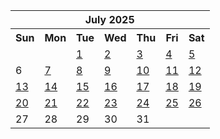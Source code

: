 <table align="center" border="0" cellpadding="0" cellspacing="0" class="month">
 <tr>
  <th class="month" colspan="7">
   July 2025
  </th>
 </tr>
 <tr>
  <th class="sun">
   Sun
  </th>
  <th class="mon">
   Mon
  </th>
  <th class="tue">
   Tue
  </th>
  <th class="wed">
   Wed
  </th>
  <th class="thu">
   Thu
  </th>
  <th class="fri">
   Fri
  </th>
  <th class="sat">
   Sat
  </th>
 </tr>
 <tr>
  <td class="noday">
  </td>
  <td class="noday">
  </td>
  <td class="tue">
   <a href="20250701.py">
    1
   </a>
  </td>
  <td class="wed">
   <a href="20250702.py">
    2
   </a>
  </td>
  <td class="thu">
   <a href="20250703.py">
    3
   </a>
  </td>
  <td class="fri">
   <a href="20250704.py">
    4
   </a>
  </td>
  <td class="sat">
   <a href="20250705.py">
    5
   </a>
  </td>
 </tr>
 <tr>
  <td class="sun">
   6
  </td>
  <td class="mon">
   <a href="20250707.py">
    7
   </a>
  </td>
  <td class="tue">
   <a href="20250708.py">
    8
   </a>
  </td>
  <td class="wed">
   <a href="20250709.py">
    9
   </a>
  </td>
  <td class="thu">
   <a href="20250710.py">
    10
   </a>
  </td>
  <td class="fri">
   <a href="20250711.py">
    11
   </a>
  </td>
  <td class="sat">
   <a href="20250712.py">
    12
   </a>
  </td>
 </tr>
 <tr>
  <td class="sun">
   <a href="20250713.py">
    13
   </a>
  </td>
  <td class="mon">
   <a href="20250714.py">
    14
   </a>
  </td>
  <td class="tue">
   <a href="20250715.py">
    15
   </a>
  </td>
  <td class="wed">
   <a href="20250716.py">
    16
   </a>
  </td>
  <td class="thu">
   <a href="20250717.py">
    17
   </a>
  </td>
  <td class="fri">
   <a href="20250718.py">
    18
   </a>
  </td>
  <td class="sat">
   <a href="20250719.py">
    19
   </a>
  </td>
 </tr>
 <tr>
  <td class="sun">
   <a href="20250720.py">
    20
   </a>
  </td>
  <td class="mon">
   <a href="20250721.py">
    21
   </a>
  </td>
  <td class="tue">
   <a href="20250722.py">
    22
   </a>
  </td>
  <td class="wed">
   <a href="20250723.py">
    23
   </a>
  </td>
  <td class="thu">
   <a href="20250724.py">
    24
   </a>
  </td>
  <td class="fri">
   <a href="20250725.py">
    25
   </a>
  </td>
  <td class="sat">
   <a href="20250726.py">
    26
   </a>
  </td>
 </tr>
 <tr>
  <td class="sun">
   27
  </td>
  <td class="mon">
   28
  </td>
  <td class="tue">
   29
  </td>
  <td class="wed">
   30
  </td>
  <td class="thu">
   31
  </td>
  <td class="noday">
  </td>
  <td class="noday">
  </td>
 </tr>
</table>
